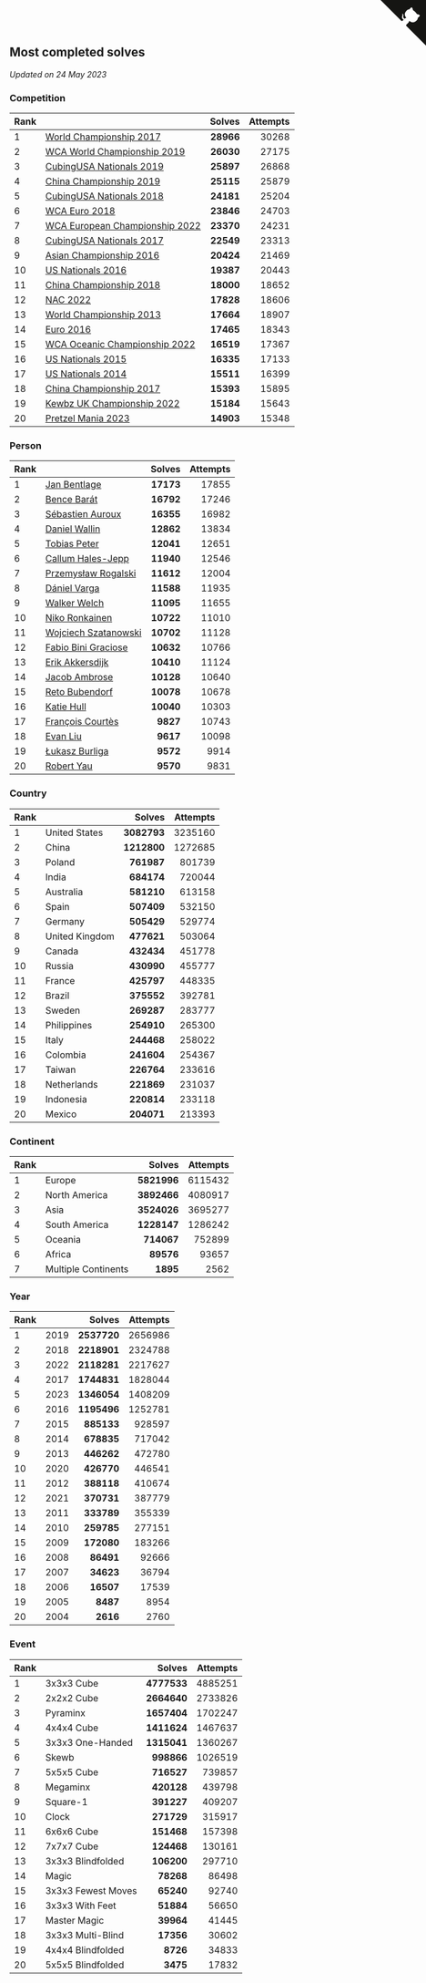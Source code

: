 ## Most completed solves

*Updated on 24 May 2023*


### Competition

| Rank |  | Solves | Attempts |
| :--- | :--- | ---: | ---: |
| 1 | [World Championship 2017](https://www.worldcubeassociation.org/competitions/WC2017) | **28966** | 30268 |
| 2 | [WCA World Championship 2019](https://www.worldcubeassociation.org/competitions/WC2019) | **26030** | 27175 |
| 3 | [CubingUSA Nationals 2019](https://www.worldcubeassociation.org/competitions/CubingUSANationals2019) | **25897** | 26868 |
| 4 | [China Championship 2019](https://www.worldcubeassociation.org/competitions/ChinaChampionship2019) | **25115** | 25879 |
| 5 | [CubingUSA Nationals 2018](https://www.worldcubeassociation.org/competitions/CubingUSANationals2018) | **24181** | 25204 |
| 6 | [WCA Euro 2018](https://www.worldcubeassociation.org/competitions/Euro2018) | **23846** | 24703 |
| 7 | [WCA European Championship 2022](https://www.worldcubeassociation.org/competitions/Euro2022) | **23370** | 24231 |
| 8 | [CubingUSA Nationals 2017](https://www.worldcubeassociation.org/competitions/CubingUSANationals2017) | **22549** | 23313 |
| 9 | [Asian Championship 2016](https://www.worldcubeassociation.org/competitions/AsianChampionship2016) | **20424** | 21469 |
| 10 | [US Nationals 2016](https://www.worldcubeassociation.org/competitions/USNationals2016) | **19387** | 20443 |
| 11 | [China Championship 2018](https://www.worldcubeassociation.org/competitions/ChinaChampionship2018) | **18000** | 18652 |
| 12 | [NAC 2022](https://www.worldcubeassociation.org/competitions/NAC2022) | **17828** | 18606 |
| 13 | [World Championship 2013](https://www.worldcubeassociation.org/competitions/WC2013) | **17664** | 18907 |
| 14 | [Euro 2016](https://www.worldcubeassociation.org/competitions/Euro2016) | **17465** | 18343 |
| 15 | [WCA Oceanic Championship 2022](https://www.worldcubeassociation.org/competitions/OC2022) | **16519** | 17367 |
| 16 | [US Nationals 2015](https://www.worldcubeassociation.org/competitions/USNationals2015) | **16335** | 17133 |
| 17 | [US Nationals 2014](https://www.worldcubeassociation.org/competitions/USNationals2014) | **15511** | 16399 |
| 18 | [China Championship 2017](https://www.worldcubeassociation.org/competitions/ChinaChampionship2017) | **15393** | 15895 |
| 19 | [Kewbz UK Championship 2022](https://www.worldcubeassociation.org/competitions/KewbzUKChampionship2022) | **15184** | 15643 |
| 20 | [Pretzel Mania 2023](https://www.worldcubeassociation.org/competitions/PretzelMania2023) | **14903** | 15348 |

### Person

| Rank |  | Solves | Attempts |
| :--- | :--- | ---: | ---: |
| 1 | [Jan Bentlage](https://www.worldcubeassociation.org/persons/2010BENT01) | **17173** | 17855 |
| 2 | [Bence Barát](https://www.worldcubeassociation.org/persons/2008BARA01) | **16792** | 17246 |
| 3 | [Sébastien Auroux](https://www.worldcubeassociation.org/persons/2008AURO01) | **16355** | 16982 |
| 4 | [Daniel Wallin](https://www.worldcubeassociation.org/persons/2013WALL03) | **12862** | 13834 |
| 5 | [Tobias Peter](https://www.worldcubeassociation.org/persons/2014PETE03) | **12041** | 12651 |
| 6 | [Callum Hales-Jepp](https://www.worldcubeassociation.org/persons/2012HALE01) | **11940** | 12546 |
| 7 | [Przemysław Rogalski](https://www.worldcubeassociation.org/persons/2013ROGA02) | **11612** | 12004 |
| 8 | [Dániel Varga](https://www.worldcubeassociation.org/persons/2008VARG01) | **11588** | 11935 |
| 9 | [Walker Welch](https://www.worldcubeassociation.org/persons/2011WELC01) | **11095** | 11655 |
| 10 | [Niko Ronkainen](https://www.worldcubeassociation.org/persons/2010RONK01) | **10722** | 11010 |
| 11 | [Wojciech Szatanowski](https://www.worldcubeassociation.org/persons/2011SZAT01) | **10702** | 11128 |
| 12 | [Fabio Bini Graciose](https://www.worldcubeassociation.org/persons/2010GRAC02) | **10632** | 10766 |
| 13 | [Erik Akkersdijk](https://www.worldcubeassociation.org/persons/2005AKKE01) | **10410** | 11124 |
| 14 | [Jacob Ambrose](https://www.worldcubeassociation.org/persons/2010AMBR01) | **10128** | 10640 |
| 15 | [Reto Bubendorf](https://www.worldcubeassociation.org/persons/2012BUBE01) | **10078** | 10678 |
| 16 | [Katie Hull](https://www.worldcubeassociation.org/persons/2010HULL01) | **10040** | 10303 |
| 17 | [François Courtès](https://www.worldcubeassociation.org/persons/2008COUR01) | **9827** | 10743 |
| 18 | [Evan Liu](https://www.worldcubeassociation.org/persons/2009LIUE01) | **9617** | 10098 |
| 19 | [Łukasz Burliga](https://www.worldcubeassociation.org/persons/2013BURL01) | **9572** | 9914 |
| 20 | [Robert Yau](https://www.worldcubeassociation.org/persons/2009YAUR01) | **9570** | 9831 |

### Country

| Rank |  | Solves | Attempts |
| :--- | :--- | ---: | ---: |
| 1 | United States | **3082793** | 3235160 |
| 2 | China | **1212800** | 1272685 |
| 3 | Poland | **761987** | 801739 |
| 4 | India | **684174** | 720044 |
| 5 | Australia | **581210** | 613158 |
| 6 | Spain | **507409** | 532150 |
| 7 | Germany | **505429** | 529774 |
| 8 | United Kingdom | **477621** | 503064 |
| 9 | Canada | **432434** | 451778 |
| 10 | Russia | **430990** | 455777 |
| 11 | France | **425797** | 448335 |
| 12 | Brazil | **375552** | 392781 |
| 13 | Sweden | **269287** | 283777 |
| 14 | Philippines | **254910** | 265300 |
| 15 | Italy | **244468** | 258022 |
| 16 | Colombia | **241604** | 254367 |
| 17 | Taiwan | **226764** | 233616 |
| 18 | Netherlands | **221869** | 231037 |
| 19 | Indonesia | **220814** | 233118 |
| 20 | Mexico | **204071** | 213393 |

### Continent

| Rank |  | Solves | Attempts |
| :--- | :--- | ---: | ---: |
| 1 | Europe | **5821996** | 6115432 |
| 2 | North America | **3892466** | 4080917 |
| 3 | Asia | **3524026** | 3695277 |
| 4 | South America | **1228147** | 1286242 |
| 5 | Oceania | **714067** | 752899 |
| 6 | Africa | **89576** | 93657 |
| 7 | Multiple Continents | **1895** | 2562 |

### Year

| Rank |  | Solves | Attempts |
| :--- | :--- | ---: | ---: |
| 1 | 2019 | **2537720** | 2656986 |
| 2 | 2018 | **2218901** | 2324788 |
| 3 | 2022 | **2118281** | 2217627 |
| 4 | 2017 | **1744831** | 1828044 |
| 5 | 2023 | **1346054** | 1408209 |
| 6 | 2016 | **1195496** | 1252781 |
| 7 | 2015 | **885133** | 928597 |
| 8 | 2014 | **678835** | 717042 |
| 9 | 2013 | **446262** | 472780 |
| 10 | 2020 | **426770** | 446541 |
| 11 | 2012 | **388118** | 410674 |
| 12 | 2021 | **370731** | 387779 |
| 13 | 2011 | **333789** | 355339 |
| 14 | 2010 | **259785** | 277151 |
| 15 | 2009 | **172080** | 183266 |
| 16 | 2008 | **86491** | 92666 |
| 17 | 2007 | **34623** | 36794 |
| 18 | 2006 | **16507** | 17539 |
| 19 | 2005 | **8487** | 8954 |
| 20 | 2004 | **2616** | 2760 |

### Event

| Rank |  | Solves | Attempts |
| :--- | :--- | ---: | ---: |
| 1 | 3x3x3 Cube | **4777533** | 4885251 |
| 2 | 2x2x2 Cube | **2664640** | 2733826 |
| 3 | Pyraminx | **1657404** | 1702247 |
| 4 | 4x4x4 Cube | **1411624** | 1467637 |
| 5 | 3x3x3 One-Handed | **1315041** | 1360267 |
| 6 | Skewb | **998866** | 1026519 |
| 7 | 5x5x5 Cube | **716527** | 739857 |
| 8 | Megaminx | **420128** | 439798 |
| 9 | Square-1 | **391227** | 409207 |
| 10 | Clock | **271729** | 315917 |
| 11 | 6x6x6 Cube | **151468** | 157398 |
| 12 | 7x7x7 Cube | **124468** | 130161 |
| 13 | 3x3x3 Blindfolded | **106200** | 297710 |
| 14 | Magic | **78268** | 86498 |
| 15 | 3x3x3 Fewest Moves | **65240** | 92740 |
| 16 | 3x3x3 With Feet | **51884** | 56650 |
| 17 | Master Magic | **39964** | 41445 |
| 18 | 3x3x3 Multi-Blind | **17356** | 30602 |
| 19 | 4x4x4 Blindfolded | **8726** | 34833 |
| 20 | 5x5x5 Blindfolded | **3475** | 17832 |


<a href="https://github.com/JustinTimeCuber/wca_statistics" class="github-corner" aria-label="View source on Github"><svg width="80" height="80" viewBox="0 0 250 250" style="fill:#151513; color:#fff; position: absolute; top: 0; border: 0; right: 0;" aria-hidden="true"><path d="M0,0 L115,115 L130,115 L142,142 L250,250 L250,0 Z"></path><path d="M128.3,109.0 C113.8,99.7 119.0,89.6 119.0,89.6 C122.0,82.7 120.5,78.6 120.5,78.6 C119.2,72.0 123.4,76.3 123.4,76.3 C127.3,80.9 125.5,87.3 125.5,87.3 C122.9,97.6 130.6,101.9 134.4,103.2" fill="currentColor" style="transform-origin: 130px 106px;" class="octo-arm"></path><path d="M115.0,115.0 C114.9,115.1 118.7,116.5 119.8,115.4 L133.7,101.6 C136.9,99.2 139.9,98.4 142.2,98.6 C133.8,88.0 127.5,74.4 143.8,58.0 C148.5,53.4 154.0,51.2 159.7,51.0 C160.3,49.4 163.2,43.6 171.4,40.1 C171.4,40.1 176.1,42.5 178.8,56.2 C183.1,58.6 187.2,61.8 190.9,65.4 C194.5,69.0 197.7,73.2 200.1,77.6 C213.8,80.2 216.3,84.9 216.3,84.9 C212.7,93.1 206.9,96.0 205.4,96.6 C205.1,102.4 203.0,107.8 198.3,112.5 C181.9,128.9 168.3,122.5 157.7,114.1 C157.9,116.9 156.7,120.9 152.7,124.9 L141.0,136.5 C139.8,137.7 141.6,141.9 141.8,141.8 Z" fill="currentColor" class="octo-body"></path></svg></a><style>.github-corner:hover .octo-arm{animation:octocat-wave 560ms ease-in-out}@keyframes octocat-wave{0%,100%{transform:rotate(0)}20%,60%{transform:rotate(-25deg)}40%,80%{transform:rotate(10deg)}}@media (max-width:500px){.github-corner:hover .octo-arm{animation:none}.github-corner .octo-arm{animation:octocat-wave 560ms ease-in-out}}</style>
